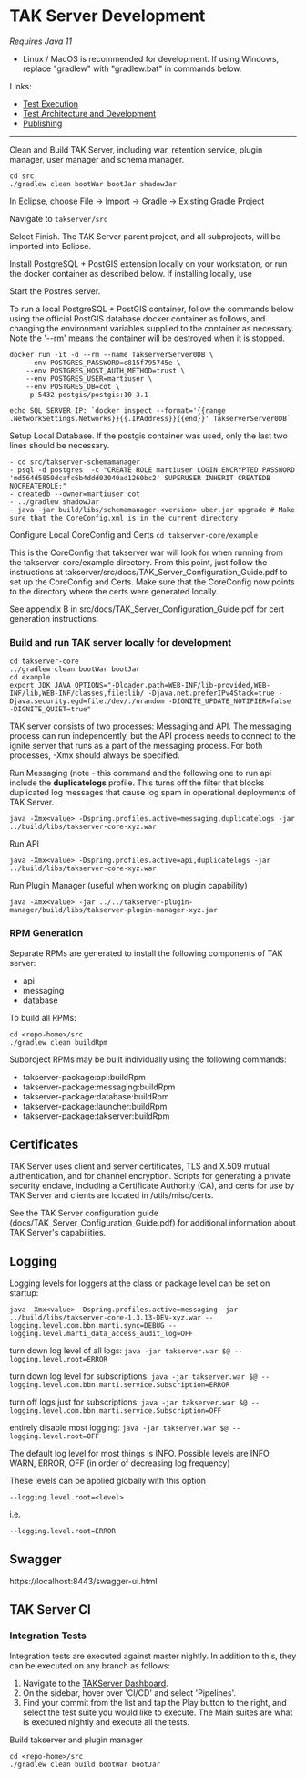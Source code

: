 # TAK Server Development
*Requires Java 11*

* Linux / MacOS is recommended for development. If using Windows, replace "gradlew" with "gradlew.bat" in commands below.

Links:
 * [Test Execution](src/takserver-takcl-core/docs/testing.md)
 * [Test Architecture and Development](src/takserver-takcl-core/docs/Development.md)
 * [Publishing](src/docs/publishing.md)

---
Clean and Build TAK Server, including war, retention service, plugin manager, user manager and schema manager.
```
cd src
./gradlew clean bootWar bootJar shadowJar
```

In Eclipse, choose File -> Import -> Gradle -> Existing Gradle Project

Navigate to `takserver/src`

Select Finish. The TAK Server parent project, and all subprojects, will be imported into Eclipse.

Install PostgreSQL + PostGIS extension locally on your workstation, or run the docker container as described below. If installing locally, use 

Start the Postres server.

To run a local PostgreSQL + PostGIS container, follow the commands below using the official PostGIS database docker container as follows, and changing the environment variables supplied to the container as necessary. Note the '--rm' means the container will be destroyed when it is stopped.

```
docker run -it -d --rm --name TakserverServer0DB \
    --env POSTGRES_PASSWORD=e815f795745e \
    --env POSTGRES_HOST_AUTH_METHOD=trust \
    --env POSTGRES_USER=martiuser \
    --env POSTGRES_DB=cot \
    -p 5432 postgis/postgis:10-3.1

echo SQL SERVER IP: `docker inspect --format='{{range .NetworkSettings.Networks}}{{.IPAddress}}{{end}}' TakserverServer0DB`
```

Setup Local Database. If the postgis container was used, only the last two lines should be necessary.  
```
- cd src/takserver-schemamanager
- psql -d postgres  -c "CREATE ROLE martiuser LOGIN ENCRYPTED PASSWORD 'md564d5850dcafc6b4ddd03040ad1260bc2' SUPERUSER INHERIT CREATEDB NOCREATEROLE;"
- createdb --owner=martiuser cot
- ../gradlew shadowJar
- java -jar build/libs/schemamanager-<version>-uber.jar upgrade # Make sure that the CoreConfig.xml is in the current directory
```

Configure Local CoreConfig and Certs
```cd takserver-core/example```

This is the CoreConfig that takserver war will look for when running from the takserver-core/example directory. From this point, just follow the instructions at takserver/src/docs/TAK_Server_Configuration_Guide.pdf to set up the CoreConfig and Certs. Make sure that the CoreConfig now points to the directory where the certs were generated locally.

See appendix B in src/docs/TAK_Server_Configuration_Guide.pdf for cert generation instructions.

### Build and run TAK server locally for development

```
cd takserver-core
../gradlew clean bootWar bootJar
cd example
export JDK_JAVA_OPTIONS="-Dloader.path=WEB-INF/lib-provided,WEB-INF/lib,WEB-INF/classes,file:lib/ -Djava.net.preferIPv4Stack=true -Djava.security.egd=file:/dev/./urandom -DIGNITE_UPDATE_NOTIFIER=false -DIGNITE_QUIET=true"
```

TAK server consists of two processes: Messaging and API. The messaging process can run independently, but the API process needs to connect to the ignite server that runs as a part of the messaging process. For both processes, -Xmx should always be specified.

Run Messaging (note - this command and the following one to run api include the **duplicatelogs** profile. This turns off the filter that blocks duplicated log messages that cause log spam in operational deployments of TAK Server.
```
java -Xmx<value> -Dspring.profiles.active=messaging,duplicatelogs -jar ../build/libs/takserver-core-xyz.war
```

Run API
```
java -Xmx<value> -Dspring.profiles.active=api,duplicatelogs -jar ../build/libs/takserver-core-xyz.war
```

Run Plugin Manager (useful when working on plugin capability)
```
java -Xmx<value> -jar ../../takserver-plugin-manager/build/libs/takserver-plugin-manager-xyz.jar 
```

### RPM Generation
Separate RPMs are generated to install the following components of TAK server:

* api
* messaging
* database

To build all RPMs:
```
cd <repo-home>/src
./gradlew clean buildRpm
```

Subproject RPMs may be built individually using the following commands:
 
* takserver-package:api:buildRpm
* takserver-package:messaging:buildRpm
* takserver-package:database:buildRpm
* takserver-package:launcher:buildRpm
* takserver-package:takserver:buildRpm

## Certificates
TAK Server uses client and server certificates, TLS and X.509 mutual authentication, and for channel encryption. Scripts for generating a private security enclave, including a Certificate Authority (CA), and certs for use by TAK Server and clients are located in /utils/misc/certs.

See the TAK Server configuration guide (docs/TAK_Server_Configuration_Guide.pdf) for additional information about TAK Server's capabilities.

## Logging
Logging levels for loggers at the class or package level can be set on startup:
```
java -Xmx<value> -Dspring.profiles.active=messaging -jar ../build/libs/takserver-core-1.3.13-DEV-xyz.war --logging.level.com.bbn.marti.sync=DEBUG --logging.level.marti_data_access_audit_log=OFF
```

turn down log level of all logs:
```java -jar takserver.war $@ --logging.level.root=ERROR```

turn down log level for subscriptions:
```java -jar takserver.war $@ --logging.level.com.bbn.marti.service.Subscription=ERROR```

turn off logs just for subscriptions:
```java -jar takserver.war $@ --logging.level.com.bbn.marti.service.Subscription=OFF```

entirely disable most logging:
```java -jar takserver.war $@ --logging.level.root=OFF```

The default log level for most things is INFO. Possible levels are INFO, WARN, ERROR, OFF (in order of decreasing log frequency)


These levels can be applied globally with this option 

```--logging.level.root=<level>```

i.e.

```--logging.level.root=ERROR```

## Swagger
https://localhost:8443/swagger-ui.html

## TAK Server CI

### Integration Tests

Integration tests are executed against master nightly. In addition to this, they can be executed on any branch as follows:  
1.  Navigate to the [TAKServer Dashboard](https://git.tak.gov/core/takserver).  
2.  On the sidebar, hover over 'CI/CD' and select 'Pipelines'.  
3.  Find your commit from the list and tap the Play button to the right, and select the test suite you would like to execute.  The Main suites are what is executed nightly and execute all the tests.  


Build takserver and plugin manager

```
cd <repo-home>/src
./gradlew clean build bootWar bootJar
```



